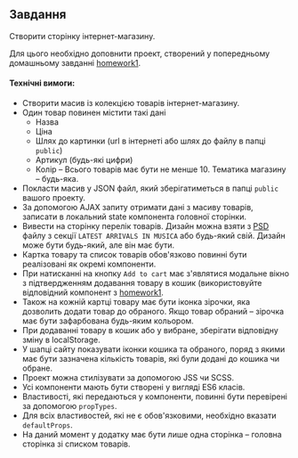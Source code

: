 ## Завдання

Створити сторінку інтернет-магазину.

Для цього необхідно доповнити проект, створений у попередньому домашньому завданні [homework1](../homework1/readme.md).

#### Технічні вимоги:
- Створити масив із колекцією товарів інтернет-магазину.
- Один товар повинен містити такі дані
  - Назва
  - Ціна
  - Шлях до картинки (url в інтернеті або шлях до файлу в папці `public`)
  - Артикул (будь-які цифри)
  - Колір
– Всього товарів має бути не менше 10. Тематика магазину – будь-яка.
- Покласти масив у JSON файл, який зберігатиметься в папці `public` вашого проекту.
- За допомогою AJAX запиту отримати дані з масиву товарів, записати в локальний state компонента головної сторінки.
- Вивести на сторінку перелік товарів. Дизайн можна взяти з [PSD](./musica.psd) файлу з секції `LATEST ARRIVALS IN MUSICA` або будь-який свій. Дизайн може бути будь-який, але він має бути.
- Картка товару та список товарів обов'язково повинні бути реалізовані як окремі компоненти.
- При натисканні на кнопку `Add to cart` має з'являтися модальне вікно з підтвердженням додавання товару в кошик (використовуйте відповідний компонент з [homework1](../homework1/readme.md).
- Також на кожній картці товару має бути іконка зірочки, яка дозволить додати товар до обраного. Якщо товар обраний – зірочка має бути зафарбована будь-яким кольором.
- При додаванні товару в кошик або у вибране, зберігати відповідну зміну в localStorage.
- У шапці сайту показувати іконки кошика та обраного, поряд з якими має бути зазначена кількість товарів, які були додані до кошика чи обране.
- Проект можна стилізувати за допомогою JSS чи SCSS.
- Усі компоненти мають бути створені у вигляді ES6 класів.
- Властивості, які передаються у компоненти, повинні бути перевірені за допомогою `propTypes`.
- Для всіх властивостей, які не є обов'язковими, необхідно вказати `defaultProps`.
- На даний момент у додатку має бути лише одна сторінка – головна сторінка зі списком товарів.
